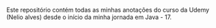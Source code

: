 Este repositório contém todas as minhas anotações do curso da Udemy (Nelio alves) desde o início da minha jornada em Java - 17.
